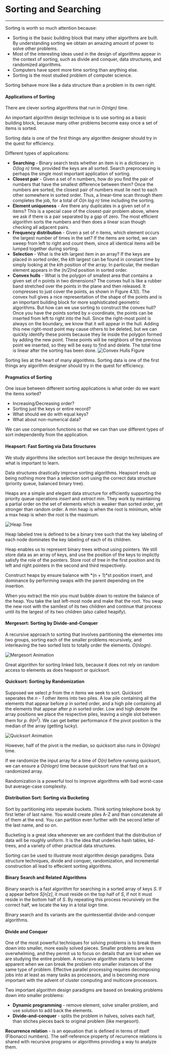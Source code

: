 # Sorting and Searching
---

Sorting is worth so much attention because:

- Sorting is the basic building block that many other algorthms are built. By understanding sorting we obtain an amazing amount of power to solve other problems.
- Most of the interesting ideas used in the design of algorithms appear in the context of sorting, such as divide and conquer, data structures, and randomized algorithms.
- Computers have spent more time sorting than anything else.
- Sorting is the most studied problem of computer science.

Sorting behave more like a data structure than a problem in its own right.

#### Applications of Sorting

There are clever sorting algorithms that run in *O(nlgn)* time.

An important algorithm design technique is to use sorting as a basic building block, because many other problems become easy once a set of items is sorted.

Sorting data is one of the first things any algorithm designer should try in the quest for efficiency.

Different types of applications:

- **Searching** - Binary search tests whether an item is in a dictionary in *O(log n)* time, provided the keys are all sorted. Search preprocessing is perhaps the single most important application of sorting.
- **Closest pair** - Given a set of n numbers, how do you find the pair of numbers that have the smallest difference between them? Once the numbers are sorted, the closest pair of numbers must lie next to each other somewhere in sorted order. Thus, a linear-time scan through them completes the job, for a total of *O(n log n)* time including the sorting. 
- **Element uniqueness** - Are there any duplicates in a given set of *n* items? This is a special case of the closest-pair problem above, where we ask if there is a pair separated by a gap of zero. The most efficient algorithm sorts the numbers and then does a linear scan though checking all adjacent pairs. 
- **Frequency distribution** - Given a set of *n* items, which element occurs the largest number of times in the set? If the items are sorted, we can sweep from left to right and count them, since all identical items will be lumped together during sorting. 
- **Selection** - What is the kth largest item in an array? If the keys are placed in sorted order, the *kth* largest can be found in constant time by simply looking at the *kth* position of the array. In particular, the median element appears in the *(n/2)nd* position in sorted order. 
- **Convex hulls** - What is the polygon of smallest area that contains a given set of n points in two dimensions? The convex hull is like a rubber band stretched over the points in the plane and then released. It compresses to just cover the points, as shown in Figure 4.1(l). The convex hull gives a nice representation of the shape of the points and is an important building block for more sophisticated geometric algorithms. But how can we use sorting to construct the convex hull? Once you have the points sorted by x-coordinate, the points can be inserted from left to right into the hull. Since the right-most point is always on the boundary, we know that it will appear in the hull. Adding this new right-most point may cause others to be deleted, but we can quickly identify these points because they lie inside the polygon formed by adding the new point. These points will be neighbors of the previous point we inserted, so they will be easy to find and delete. The total time is linear after the sorting has been done. 
![Convex Hulls Figure](/static/assets/algo-04-convex-hulls-figure.png)

Sorting lies at the heart of many algorithms. Sorting data is one of the first things any algorithm designer should try in the quest for efficiency.

#### Pragmatics of Sorting

One issue between different sorting applications is what order do we want the items sorted?

- Increasing/Decreasing order?
- Sorting just the keys or entire record?
- What should we do with equal keys?
- What about non-numerical data?

We can use comparison functions so that we can than use different types of sort independently from the application.

#### Heapsort: Fast Sorting via Data Structures

We study algorithms like selection sort because the design techniques are what is important to learn.

Data structures drastically improve sorting algorithms. Heapsort ends up being nothing more than a selection sort using the correct data structure (priority queue, balanced binary tree). 

Heaps are a simple and elegant data structure for efficiently supporting the priority queue operations *insert* and *extract min*. They work by maintaining a partial order on the set of elements which is weaker than sorted order, yet stronger than random order. A min heap is when the root is minimum, while a max heap is when the root is the maximum. 

![Heap Tree](/static/assets/algo-04-heap-tree.png)

Heap labeled tree is defined to be a binary tree such that the key labeling of each node dominates the key labeling of each of its children. 

Heap enables us to represent binary trees without using pointers. We still store data as an array of keys, and use the position of the keys to implictly satisfy the role of the pointers. Store root of tree in the first position and its left and right pointers in the second and third respectively. 

Construct heaps by ensure balance with *(n + 1)*st position insert, and dominance by performing swaps with the parent depending on the insertion. 

When you extract the min you must bubble down to restore the balance of the heap. You take the last left-most node and make that the root. You swap the new root with the samllest of its two children and continue that process until its the largest of its two children (also called heapify).

#### Mergesort: Sorting by Divide-and-Conquer

A recursive approach to sorting that involves partitioning the elementes into two groups, sorting each of the smaller problems recursively, and interleaving the two sorted lists to totally order the elements. *O(nlogn)*. 

![Mergesort Animation](/static/assets/algo-04-mergesort.png)

Great algorithm for sorting linked lists, because it does not rely on random access to elements as does heapsort or quicksort.

#### Quicksort: Sorting by Randomization

Supposed we select *p* from the *n* items we seek to sort. Quicksort seperates the *n - 1* other items into two piles. A low pile containing all the elements that appear before *p* in sorted order, and a high pile containing all the elements that appear after *p* in sorted order. Low and high denote the array positions we place the respective piles, leaving a single slot between them for *p*. *&#952;(n<sup>2</sup>)*. We can get better performance if the pivot position is the median of the array (getting lucky).

![Quicksort Animation](/static/assets/algo-04-quicksort.png)

However, half of the pivot is the median, so quicksort also runs in *O(nlogn)* time.

If we randomize the input array for a time of *O(n)* before running quicksort, we can ensure a *O(nlogn)* time because quicksort runs that fast on a randomized array.

Randomization is a powerful tool to improve algorithms with bad worst-case but average-case complexity. 

#### Distribution Sort: Sorting via Bucketing 

Sort by partitioning into seperate buckets. Think sorting telephone book by first letter of last name. You would create piles A-Z and than concatenate all of them at the end. You can partition even further with the second letter of the last name, and so on.

Bucketing is a great idea whenever we are confident that the distribution of data will be roughly uniform. It is the idea that underlies hash tables, kd-trees, and a variety of other practical data structures. 

Sorting can be used to illustrate most algorithm design paradigms. Data structure techniques, divide and conquer, randomization, and incremental construction all lead to effecient sorting algorithms. 

#### Binary Search and Related Algorithms

Binary search is a fast algorithm for searching in a sorted array of keys *S*. If *q* appear before *S[n|z]*, it must reside on the top half of *S*, if not it must reside in the bottom half of *S*. By repeating this process recursively on the correct half, we locate the key in a total *logn* time. 

Binary search and its variants are the quintessential divide-and-conquer algorithms.

#### Divide and Conquer

One of the most powerful techniques for solving problems is to break them down into smaller, more easily solved pieces. Smaller problems are less overwhelming, and they permit us to focus on details that are lost when we are studying the entire problem. A recursive algorithm starts to become apparent when we can break the problem into smaller instances of the same type of problem. Effective parallel processing requires decomposing jobs into at least as many tasks as processors, and is becoming more important with the advent of cluster computing and multicore processors.

Two important algorithm design paradigms are based on breaking problems down into smaller problems:

- **Dynamic programming** - remove element, solve smaller problem, and use solution to add back the elements.
- **Divide-and-conquer** - splits the problem in halves, solves each half, than stiches pieces back to original problem (like mergesort).

**Recurrence relation** - is an eqeuation that is defined in terms of itself (Fibonacci numbers). The self-reference property of recurrence relations is shared with recursive programs or algorithms providing a way to analyze them. 